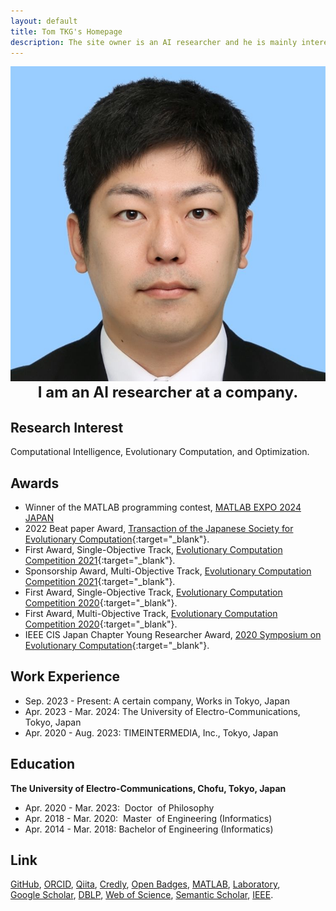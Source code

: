 ```yaml
---
layout: default
title: Tom TKG's Homepage
description: The site owner is an AI researcher and he is mainly interested in evolutionary computation and multi-objective optimization. You can see his papers, codes, and images on this site.
---
```


<img class="profile-picture" src="myface.jpg">

<div style="text-align: center"><font size="5"><b>
  I am an AI researcher at a company.
</b></font></div>

## Research Interest
Computational Intelligence, Evolutionary Computation, and Optimization.

## Awards
* Winner of the MATLAB programming contest, [MATLAB EXPO 2024 JAPAN](https://www.matlabexpo.com/jp/online/2024.html)
* 2022 Beat paper Award, [Transaction of the Japanese Society for Evolutionary Computation](http://www.jpnsec.org/prize.html){:target="_blank"}.  
* First Award, Single-Objective Track, [Evolutionary Computation Competition 2021](https://ec-comp.jpnsec.org/competitions/eccomp2021){:target="_blank"}.  
* Sponsorship Award, Multi-Objective Track, [Evolutionary Computation Competition 2021](https://ec-comp.jpnsec.org/competitions/eccomp2021){:target="_blank"}.  
* First Award, Single-Objective Track, [Evolutionary Computation Competition 2020](https://ec-comp.jpnsec.org/competitions/eccomp2020){:target="_blank"}.  
* First Award, Multi-Objective Track, [Evolutionary Computation Competition 2020](https://ec-comp.jpnsec.org/competitions/eccomp2020){:target="_blank"}.  
* IEEE CIS Japan Chapter Young Researcher Award, [2020 Symposium on Evolutionary Computation](http://www.jpnsec.org/yra.html){:target="_blank"}.  

## Work Experience
* Sep. 2023 - Present: A certain company, Works in Tokyo, Japan
* Apr. 2023 - Mar. 2024: The University of Electro-Communications, Tokyo, Japan
* Apr. 2020 - Aug. 2023: TIMEINTERMEDIA, Inc., Tokyo, Japan

## Education
**The University of Electro-Communications, Chofu, Tokyo, Japan**  
* Apr. 2020 - Mar. 2023: &nbsp;Doctor &nbsp;of Philosophy
* Apr. 2018 - Mar. 2020: &nbsp;Master &nbsp;of Engineering (Informatics)  
* Apr. 2014 - Mar. 2018: Bachelor of Engineering (Informatics)

## Link
[GitHub](https://github.com/tomtkg), [ORCID](https://orcid.org/0000-0003-3748-9797), [Qiita](https://qiita.com/tomtkg), [Credly](https://www.credly.com/users/tomtkg), [Open Badges](https://www.openbadge-global.com/ns/portal/openbadge/public/assertions/user/cjNlWEJsUXlhY1laanlhWUgzclhGQT09), [MATLAB](https://jp.mathworks.com/matlabcentral/cody/players/14679670), [Laboratory](https://nic.lab.uec.ac.jp/index.php/tomoakitakagi),  
[Google Scholar](https://scholar.google.co.jp/citations?user=jsYC8NMAAAAJ), [DBLP](https://dblp.uni-trier.de/pers/hd/t/Takagi:Tomoaki), [Web of Science](https://www.webofscience.com/wos/author/record/AAF-1794-2021), [Semantic Scholar](https://www.semanticscholar.org/author/94460343), [IEEE](https://ieee-collabratec.ieee.org/app/p/tomtkg).
